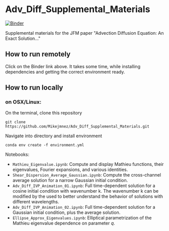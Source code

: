 # Adv_Diff_Supplemental_Materials

[![Binder](https://mybinder.org/badge_logo.svg)](https://mybinder.org/v2/gh/Mikejmnez/Adv_Diff_Supplemental_Materials/main)

Supplemental materials for the JFM paper "Advection Diffusion Equation: An Exact Solution..."


## How to run remotely
Click on the Binder link above. It takes some time, while installing dependencies and getting the correct environment ready.

## How to run locally
### on OSX/Linux:
On the terminal, clone this repository

```git clone https://github.com/Mikejmnez/Adv_Diff_Supplemental_Materials.git```

Navigate into directory and install environment

```conda env create -f environment.yml ```





Notebooks:
* `Mathieu_Eigenvalue.ipynb`: Compute and display Mathieu functions, their eigenvalues, Fourier expansions, and various identities.
* `Shear_Dispersion_Average_Gaussian.ipynb`: Compute the cross-channel average solution for a narrow Gaussian initial condition.
* `Adv_Diff_IVP_Animation_01.ipynb`: Full time-dependent solution for a cosine initial condition with wavenumber k. The wavenumber k can be modified by the used to better understand the behavior of solutions with different wavelengths. 
* `Adv_Diff_IVP_Animation_02.ipynb`: Full time-dependent solution for a Gaussian initial condition, plus the average solution.
* `Ellipse_Approx_Eigenvalues.ipynb`: Elliptical parametrization of the Mathieu eigenvalue dependence on parameter *q*.

